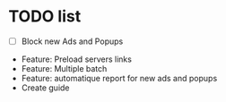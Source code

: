 # TODO list
 - [ ] Block new Ads and Popups 
 - Feature: Preload servers links
 - Feature: Multiple batch
 - Feature: automatique report for new ads and popups
 - Create guide